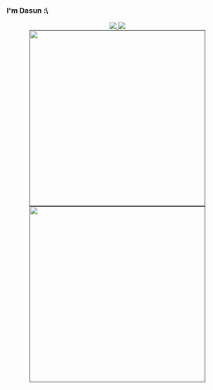 ### I'm Dasun :\

<div align="center">
<!-- <a href="https://github.com/Jurredr/github-widgetbox" > -->
  <a href="" >
   <img src="https://github-widgetbox.vercel.app/api/profile?username=dabeycorn&data=followers,repositories,stars,commits&theme=darkmode"  />
  </a>
<!-- <a href="https://discord.com/users/778068011231608882" > -->
  <a href="" >
   <img src="https://lanyard.kyrie25.me/api/778068011231608882?waveColor=8B8BFA&waveSpotifyColor=B48EF7&gradient=7E37F9-B48EF7-E568C4&imgStyle=square"  />
  </a>
  <br>
<!-- <a href="" > -->
  <a href="">
    <img src="https://github-readme-stats.vercel.app/api?username=dabeycorn&show_icons=true&theme=gruvbox" width="400" />
  </a>
<!-- <a href="" > -->
  <a href="">
    <img src="https://github-readme-streak-stats.herokuapp.com?user=dabeycorn&theme=dark&hide_border=gruvbox" width="400" />
  </a>
</div>





